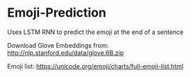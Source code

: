 # Emoji-Prediction
Uses LSTM RNN to predict the emoji at the end of a sentence

Download Glove Embeddings from:
http://nlp.stanford.edu/data/glove.6B.zip

Emoji list:
https://unicode.org/emoji/charts/full-emoji-list.html
